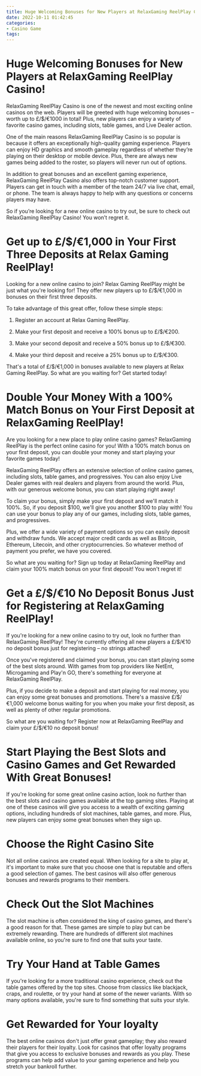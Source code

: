 ```yaml
---
title: Huge Welcoming Bonuses for New Players at RelaxGaming ReelPlay Casino!
date: 2022-10-11 01:42:45
categories:
- Casino Game
tags:
---
```



#  Huge Welcoming Bonuses for New Players at RelaxGaming ReelPlay Casino!

RelaxGaming ReelPlay Casino is one of the newest and most exciting online casinos on the web. Players will be greeted with huge welcoming bonuses – worth up to £/$/€1000 in total! Plus, new players can enjoy a variety of favorite casino games, including slots, table games, and Live Dealer action.

One of the main reasons RelaxGaming ReelPlay Casino is so popular is because it offers an exceptionally high-quality gaming experience. Players can enjoy HD graphics and smooth gameplay regardless of whether they’re playing on their desktop or mobile device. Plus, there are always new games being added to the roster, so players will never run out of options.

In addition to great bonuses and an excellent gaming experience, RelaxGaming ReelPlay Casino also offers top-notch customer support. Players can get in touch with a member of the team 24/7 via live chat, email, or phone. The team is always happy to help with any questions or concerns players may have.

So if you’re looking for a new online casino to try out, be sure to check out RelaxGaming ReelPlay Casino! You won’t regret it.

#  Get up to £/$/€1,000 in Your First Three Deposits at Relax Gaming ReelPlay!

Looking for a new online casino to join? Relax Gaming ReelPlay might be just what you're looking for! They offer new players up to £/$/€1,000 in bonuses on their first three deposits.

To take advantage of this great offer, follow these simple steps:

1) Register an account at Relax Gaming ReelPlay.

2) Make your first deposit and receive a 100% bonus up to £/$/€200.

3) Make your second deposit and receive a 50% bonus up to £/$/€300.

4) Make your third deposit and receive a 25% bonus up to £/$/€300.

That's a total of £/$/€1,000 in bonuses available to new players at Relax Gaming ReelPlay. So what are you waiting for? Get started today!

#  Double Your Money With a 100% Match Bonus on Your First Deposit at RelaxGaming ReelPlay!

Are you looking for a new place to play online casino games? RelaxGaming ReelPlay is the perfect online casino for you! With a 100% match bonus on your first deposit, you can double your money and start playing your favorite games today!

RelaxGaming ReelPlay offers an extensive selection of online casino games, including slots, table games, and progressives. You can also enjoy Live Dealer games with real dealers and players from around the world. Plus, with our generous welcome bonus, you can start playing right away!

To claim your bonus, simply make your first deposit and we'll match it 100%. So, if you deposit $100, we'll give you another $100 to play with! You can use your bonus to play any of our games, including slots, table games, and progressives.

Plus, we offer a wide variety of payment options so you can easily deposit and withdraw funds. We accept major credit cards as well as Bitcoin, Ethereum, Litecoin, and other cryptocurrencies. So whatever method of payment you prefer, we have you covered.

So what are you waiting for? Sign up today at RelaxGaming ReelPlay and claim your 100% match bonus on your first deposit! You won't regret it!

#  Get a £/$/€10 No Deposit Bonus Just for Registering at RelaxGaming ReelPlay!

If you're looking for a new online casino to try out, look no further than RelaxGaming ReelPlay! They're currently offering all new players a £/$/€10 no deposit bonus just for registering – no strings attached!

Once you've registered and claimed your bonus, you can start playing some of the best slots around. With games from top providers like NetEnt, Microgaming and Play'n GO, there's something for everyone at RelaxGaming ReelPlay.

Plus, if you decide to make a deposit and start playing for real money, you can enjoy some great bonuses and promotions. There's a massive £/$/€1,000 welcome bonus waiting for you when you make your first deposit, as well as plenty of other regular promotions.

So what are you waiting for? Register now at RelaxGaming ReelPlay and claim your £/$/€10 no deposit bonus!

#  Start Playing the Best Slots and Casino Games and Get Rewarded With Great Bonuses!

If you're looking for some great online casino action, look no further than the best slots and casino games available at the top gaming sites. Playing at one of these casinos will give you access to a wealth of exciting gaming options, including hundreds of slot machines, table games, and more. Plus, new players can enjoy some great bonuses when they sign up.

# Choose the Right Casino Site

Not all online casinos are created equal. When looking for a site to play at, it's important to make sure that you choose one that is reputable and offers a good selection of games. The best casinos will also offer generous bonuses and rewards programs to their members.

# Check Out the Slot Machines

The slot machine is often considered the king of casino games, and there's a good reason for that. These games are simple to play but can be extremely rewarding. There are hundreds of different slot machines available online, so you're sure to find one that suits your taste.

# Try Your Hand at Table Games

If you're looking for a more traditional casino experience, check out the table games offered by the top sites. Choose from classics like blackjack, craps, and roulette, or try your hand at some of the newer variants. With so many options available, you're sure to find something that suits your style.

# Get Rewarded for Your loyalty

The best online casinos don't just offer great gameplay; they also reward their players for their loyalty. Look for casinos that offer loyalty programs that give you access to exclusive bonuses and rewards as you play. These programs can help add value to your gaming experience and help you stretch your bankroll further.